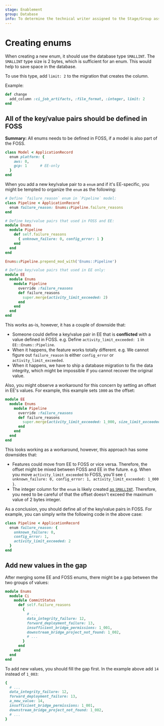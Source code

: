 ```yaml
---
stage: Enablement
group: Database
info: To determine the technical writer assigned to the Stage/Group associated with this page, see https://about.gitlab.com/handbook/engineering/ux/technical-writing/#assignments
---
```


# Creating enums

When creating a new enum, it should use the database type `SMALLINT`.
The `SMALLINT` type size is 2 bytes, which is sufficient for an enum.
This would help to save space in the database.

To use this type, add `limit: 2` to the migration that creates the column.

Example:

```ruby
def change
  add_column :ci_job_artifacts, :file_format, :integer, limit: 2
end
```

## All of the key/value pairs should be defined in FOSS

**Summary:** All enums needs to be defined in FOSS, if a model is also part of the FOSS.

```ruby
class Model < ApplicationRecord
  enum platform: {
    aws: 0,
    gcp: 1      # EE-only
  }
end
```

When you add a new key/value pair to a `enum` and if it's EE-specific, you might be
tempted to organize the `enum` as the following:

```ruby
# Define `failure_reason` enum in `Pipeline` model:
class Pipeline < ApplicationRecord
  enum failure_reason: Enums::Pipeline.failure_reasons
end
```

```ruby
# Define key/value pairs that used in FOSS and EE:
module Enums
  module Pipeline
    def self.failure_reasons
      { unknown_failure: 0, config_error: 1 }
    end
  end
end

Enums::Pipeline.prepend_mod_with('Enums::Pipeline')
```

```ruby
# Define key/value pairs that used in EE only:
module EE
  module Enums
    module Pipeline
      override :failure_reasons
      def failure_reasons
        super.merge(activity_limit_exceeded: 2)
      end
    end
  end
end
```

This works as-is, however, it has a couple of downside that:

- Someone could define a key/value pair in EE that is **conflicted** with a value defined in FOSS.
  e.g. Define `activity_limit_exceeded: 1` in `EE::Enums::Pipeline`.
- When it happens, the feature works totally different.
  e.g. We cannot figure out `failure_reason` is either `config_error` or `activity_limit_exceeded`.
- When it happens, we have to ship a database migration to fix the data integrity,
  which might be impossible if you cannot recover the original value.

Also, you might observe a workaround for this concern by setting an offset in EE's values.
For example, this example sets `1000` as the offset:

```ruby
module EE
  module Enums
    module Pipeline
      override :failure_reasons
      def failure_reasons
        super.merge(activity_limit_exceeded: 1_000, size_limit_exceeded: 1_001)
      end
    end
  end
end
```

This looks working as a workaround, however, this approach has some downsides that:

- Features could move from EE to FOSS or vice versa. Therefore, the offset might be mixed between FOSS and EE in the future.
  e.g. When you move `activity_limit_exceeded` to FOSS, you'll see `{ unknown_failure: 0, config_error: 1, activity_limit_exceeded: 1_000 }`.
- The integer column for the `enum` is likely created [as `SMALLINT`](#creating-enums).
  Therefore, you need to be careful of that the offset doesn't exceed the maximum value of 2 bytes integer.

As a conclusion, you should define all of the key/value pairs in FOSS.
For example, you can simply write the following code in the above case:

```ruby
class Pipeline < ApplicationRecord
  enum failure_reason: {
    unknown_failure: 0,
    config_error: 1,
    activity_limit_exceeded: 2
  }
end
```

## Add new values in the gap

After merging some EE and FOSS enums, there might be a gap between the two groups of values:

```ruby
module Enums
  module Ci
    module CommitStatus
      def self.failure_reasons
        {
          # ...
          data_integrity_failure: 12,
          forward_deployment_failure: 13,
          insufficient_bridge_permissions: 1_001,
          downstream_bridge_project_not_found: 1_002,
          # ...
        }
      end
    end
  end
end
```

To add new values, you should fill the gap first.
In the example above add `14` instead of `1_003`:

```ruby
{
  # ...
  data_integrity_failure: 12,
  forward_deployment_failure: 13,
  a_new_value: 14,
  insufficient_bridge_permissions: 1_001,
  downstream_bridge_project_not_found: 1_002,
  # ...
}
```
